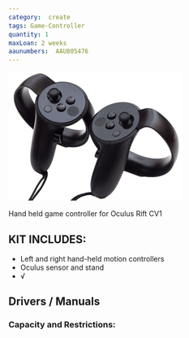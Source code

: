 ```yaml
---
category:  create
tags: Game-Controller
quantity: 1
maxLoan: 2 weeks
aaunumbers:  AAU805476
---
```

![Oculus Touch V 2](/assets/images/equip/otouch.gif)

Hand held game controller for Oculus Rift CV1
## KIT INCLUDES:
-  Left and right hand-held motion controllers
- Oculus sensor and stand
- √

## Drivers / Manuals
[]()



### Capacity and Restrictions:
